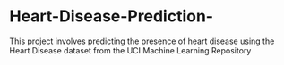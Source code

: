 # Heart-Disease-Prediction-
This project involves predicting the presence of heart disease using the Heart Disease dataset from the UCI Machine Learning Repository
